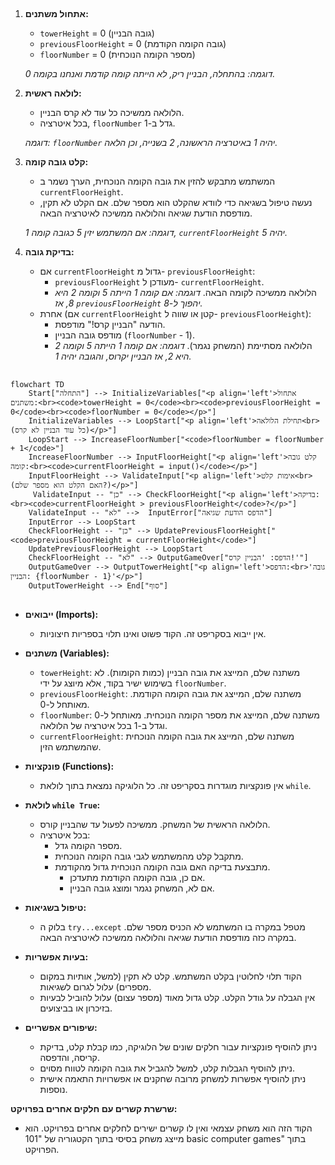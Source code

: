 ## <algorithm>

1.  **אתחול משתנים:**
    *   `towerHeight` = 0 (גובה הבניין)
    *   `previousFloorHeight` = 0 (גובה הקומה הקודמת)
    *   `floorNumber` = 0 (מספר הקומה הנוכחית)

    *דוגמה: בהתחלה, הבניין ריק, לא הייתה קומה קודמת ואנחנו בקומה 0.*

2.  **לולאה ראשית:**
    *   הלולאה ממשיכה כל עוד לא קרס הבניין.
    *   בכל איטרציה, `floorNumber` גדל ב-1.

    *דוגמה: `floorNumber` יהיה 1 באיטרציה הראשונה, 2 בשנייה, וכן הלאה.*

3.  **קלט גובה קומה:**
    *   המשתמש מתבקש להזין את גובה הקומה הנוכחית, הערך נשמר ב `currentFloorHeight`.
    *   נעשה טיפול בשגיאה כדי לוודא שהקלט הוא מספר שלם. אם הקלט לא תקין, מודפסת הודעת שגיאה והלולאה ממשיכה לאיטרציה הבאה.

    *דוגמה: אם המשתמש יזין 5 כגובה קומה 1, `currentFloorHeight` יהיה 5.*

4.  **בדיקת גובה:**
    *   אם `currentFloorHeight` גדול מ- `previousFloorHeight`:
        *   `previousFloorHeight` מעודכן ל- `currentFloorHeight`.
        *   הלולאה ממשיכה לקומה הבאה.
       *דוגמה: אם קומה 1 הייתה 5 וקומה 2 היא 8, אז `previousFloorHeight` יהפוך ל-8.*
    *   אחרת (אם `currentFloorHeight` קטן או שווה ל- `previousFloorHeight`):
        *   הודעה "הבניין קרס!" מודפסת.
        *   מודפס גובה הבניין (`floorNumber` - 1).
        *   הלולאה מסתיימת (המשחק נגמר).
       *דוגמה: אם קומה 1 הייתה 5 וקומה 2 היא 2, אז הבניין יקרוס, והגובה יהיה 1.*

## <mermaid>

```mermaid
flowchart TD
    Start["התחלה"] --> InitializeVariables["<p align='left'>אתחול משתנים:<br><code>towerHeight = 0</code><br><code>previousFloorHeight = 0</code><br><code>floorNumber = 0</code></p>"]
    InitializeVariables --> LoopStart["<p align='left'>תחילת הלולאה<br>(כל עוד הבניין לא קרס)</p>"]
    LoopStart --> IncreaseFloorNumber["<code>floorNumber = floorNumber + 1</code>"]
    IncreaseFloorNumber --> InputFloorHeight["<p align='left'>קלט גובה קומה:<br><code>currentFloorHeight = input()</code></p>"]
    InputFloorHeight --> ValidateInput["<p align='left'>אימות קלט<br>(האם הקלט הוא מספר שלם?)</p>"]
     ValidateInput -- "כן" --> CheckFloorHeight["<p align='left'>בדיקה:<br><code>currentFloorHeight > previousFloorHeight</code>?</p>"]
    ValidateInput -- "לא" -->  InputError["הדפס הודעת שגיאה"]
    InputError --> LoopStart
    CheckFloorHeight -- "כן" --> UpdatePreviousFloorHeight["<code>previousFloorHeight = currentFloorHeight</code>"]
    UpdatePreviousFloorHeight --> LoopStart
    CheckFloorHeight -- "לא" --> OutputGameOver["הדפס: 'הבניין קרס!'"]
    OutputGameOver --> OutputTowerHeight["<p align='left'>הדפס:<br>'גובה הבניין: {floorNumber - 1}'</p>"]
    OutputTowerHeight --> End["סוף"]
```

## <explanation>

*   **ייבואים (Imports):**
    *   אין ייבוא בסקריפט זה. הקוד פשוט ואינו תלוי בספריות חיצוניות.
*   **משתנים (Variables):**
    *   `towerHeight`: משתנה שלם, המייצג את גובה הבניין (כמות הקומות). לא בשימוש ישיר בקוד, אלא מיוצג על ידי `floorNumber`.
    *   `previousFloorHeight`: משתנה שלם, המייצג את גובה הקומה הקודמת. מאותחל ל-0.
    *   `floorNumber`: משתנה שלם, המייצג את מספר הקומה הנוכחית. מאותחל ל-0 וגדל ב-1 בכל איטרציה של הלולאה.
    *   `currentFloorHeight`: משתנה שלם, המייצג את גובה הקומה הנוכחית שהמשתמש הזין.

*   **פונקציות (Functions):**
    *   אין פונקציות מוגדרות בסקריפט זה. כל הלוגיקה נמצאת בתוך לולאת `while`.
*   **לולאת `while True`:**
    *   הלולאה הראשית של המשחק. ממשיכה לפעול עד שהבניין קורס.
    *   בכל איטרציה:
        *   מספר הקומה גדל.
        *   מתקבל קלט מהמשתמש לגבי גובה הקומה הנוכחית.
        *   מתבצעת בדיקה האם גובה הקומה הנוכחית גדול מהקודמת.
            *   אם כן, גובה הקומה הקודמת מתעדכן.
            *   אם לא, המשחק נגמר ומוצג גובה הבניין.
*  **טיפול בשגיאות:**
     *   בלוק ה `try...except` מטפל במקרה בו המשתמש לא הכניס מספר שלם. במקרה כזה מודפסת הודעת שגיאה והלולאה ממשיכה לאיטרציה הבאה.
*   **בעיות אפשריות:**
    *   הקוד תלוי לחלוטין בקלט המשתמש. קלט לא תקין (למשל, אותיות במקום מספרים) עלול לגרום לשגיאות.
    *   אין הגבלה על גודל הקלט. קלט גדול מאוד (מספר עצום) עלול להוביל לבעיות בזיכרון או בביצועים.

*   **שיפורים אפשריים:**
    *   ניתן להוסיף פונקציות עבור חלקים שונים של הלוגיקה, כמו קבלת קלט, בדיקת קריסה, והדפסה.
    *   ניתן להוסיף הגבלות קלט, למשל להגביל את גובה הקומה לטווח מסוים.
    *   ניתן להוסיף אפשרות למשחק מרובה שחקנים או אפשרויות התאמה אישית נוספות.

**שרשרת קשרים עם חלקים אחרים בפרויקט:**

*   הקוד הזה הוא משחק עצמאי ואין לו קשרים ישירים לחלקים אחרים בפרויקט. הוא מייצג משחק בסיסי בתוך הקטגוריה של "101 basic computer games" בתוך הפרויקט.